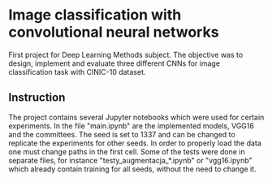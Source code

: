 # Image classification with convolutional neural networks
First project for Deep Learning Methods subject.
The objective was to design, implement and evaluate three different CNNs for image classification task with CINIC-10 dataset.

## Instruction
The project contains several Jupyter notebooks which were used for certain experiments. In the file "main.ipynb" are the implemented models, VGG16 and the committees. The seed is set to 1337 and can be changed to replicate the experiments for other seeds. In order to properly load the data one must change paths in the first cell. Some of the tests were done in separate files, for instance "testy_augmentacja_*.ipynb" or "vgg16.ipynb" which already contain training for all seeds, without the need to change it.

